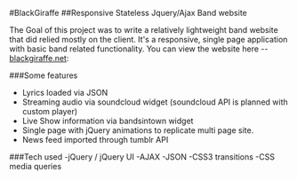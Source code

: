 #BlackGiraffe
##Responsive Stateless Jquery/Ajax Band website

The Goal of this project was to write a relatively lightweight band website that did relied mostly on the client.
It's a responsive, single page application with basic band related functionality.
You can view the website here --  [blackgiraffe.net]:

###Some features

  - Lyrics loaded via JSON
  - Streaming audio via soundcloud widget (soundcloud API is planned with custom player)
  - Live Show information via bandsintown widget 
  - Single page with jQuery animations to replicate multi page site.
  - News feed imported through tumblr API


###Tech used
  -jQuery / jQuery UI
  -AJAX
  -JSON
  -CSS3 transitions
  -CSS media queries


[blackgiraffe.net]:http://blackgiraffe.net/

